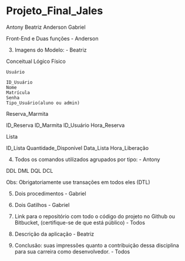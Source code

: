 # Projeto_Final_Jales

Antony 
Beatriz 
Anderson 
Gabriel


Front-End e Duas funções - Anderson

3. Imagens do Modelo: - Beatriz 

Conceitual
Lógico
Físico

	Usuário

	ID_Usuário
	Nome
    Matrícula
	Senha
	Tipo_Usuário(aluno ou admin)

Reserva_Marmita

ID_Reserva
ID_Marmita
	ID_Usuário
	Hora_Reserva

Lista

ID_Lista
Quantidade_Disponível
Data_Lista
Hora_Liberação



4. Todos os comandos utilizados agrupados por tipo: - Antony
 
DDL
DML
DQL
DCL

Obs: Obrigatoriamente use transações em todos eles (DTL)

5. Dois procedimentos - Gabriel

7. Dois Gatilhos - Gabriel






1. Link para o repositório com todo o código do projeto no Github ou Bitbucket,
(certifique-se de que está público) - Todos

2. Descrição da aplicação - Beatriz

8. Conclusão: suas impressões quanto a contribuição dessa disciplina para sua
carreira como desenvolvedor. - Todos
